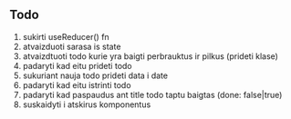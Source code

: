 ## Todo

1. sukirti useReducer() fn
2. atvaizduoti sarasa is state
3. atvaizdtuoti todo kurie yra baigti perbrauktus ir pilkus (prideti klase)
4. padaryti kad eitu prideti todo
5. sukuriant nauja todo prideti data i date
6. padaryti kad eitu istrinti todo
7. padaryti kad paspaudus ant title todo taptu baigtas (done: false|true)
8. suskaidyti i atskirus komponentus
